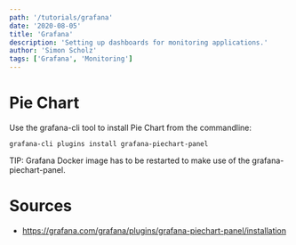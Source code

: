 ```yaml
---
path: '/tutorials/grafana'
date: '2020-08-05'
title: 'Grafana'
description: 'Setting up dashboards for monitoring applications.'
author: 'Simon Scholz'
tags: ['Grafana', 'Monitoring']
---
```


# Pie Chart

Use the grafana-cli tool to install Pie Chart from the commandline:

```shell
grafana-cli plugins install grafana-piechart-panel
```

TIP: Grafana Docker image has to be restarted to make use of the grafana-piechart-panel.

# Sources

- https://grafana.com/grafana/plugins/grafana-piechart-panel/installation
